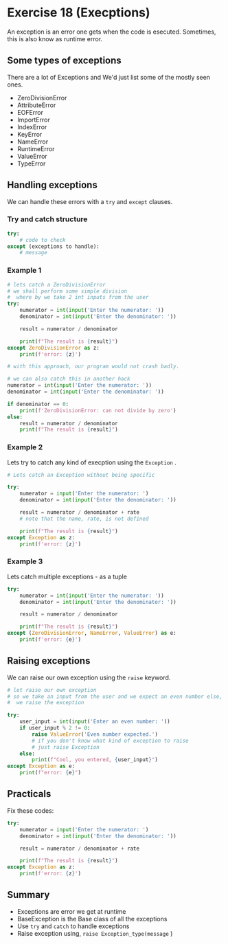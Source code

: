 # Exercise 18 (Execptions)
An exception is an error one gets when the code is esecuted. Sometimes, this is also know as runtime error.

## Some types of exceptions

There are a lot of Exceptions and We'd just list some of the mostly seen ones.

* ZeroDivisionError
* AttributeError
* EOFError
* ImportError
* IndexError
* KeyError
* NameError
* RuntimeError
* ValueError
* TypeError

## Handling exceptions

We can handle these errors with a `try` and `except` clauses.

### Try and catch structure

``` python
try:
    # code to check
except (exceptions to handle):
    # message
```

### Example 1

``` python
# lets catch a ZeroDivisionError
# we shall perform some simple division
#  where by we take 2 int inputs from the user
try:
    numerator = int(input('Enter the numerator: '))
    denominator = int(input('Enter the denominator: '))

    result = numerator / denominator

    print(f"The result is {result}")
except ZeroDivisionError as z:
    print(f'error: {z}')

# with this approach, our program would not crash badly.

# we can also catch this in another hack
numerator = int(input('Enter the numerator: '))
denominator = int(input('Enter the denominator: '))

if denominator == 0:
    print(f'ZeroDivisionError: can not divide by zero')
else:
    result = numerator / denominator
    print(f"The result is {result}")
```

### Example 2

Lets try to catch any kind of execption using the `Exception` .

``` python
# Lets catch an Exception without being specific

try:
    numerator = input('Enter the numerator: ')
    denominator = int(input('Enter the denominator: '))

    result = numerator / denominator + rate
    # note that the name, rate, is not defined

    print(f"The result is {result}")
except Exception as z:
    print(f'error: {z}')
```

### Example 3

Lets catch multiple exceptions - as a tuple

``` python
try:
    numerator = int(input('Enter the numerator: '))
    denominator = int(input('Enter the denominator: '))

    result = numerator / denominator

    print(f"The result is {result}")
except (ZeroDivisionError, NameError, ValueError) as e:
    print(f'error: {e}')
```

## Raising exceptions

We can raise our own exception using the `raise` keyword.

``` python
# let raise our own exception
# so we take an input from the user and we expect an even number else,
#  we raise the exception

try:
    user_input = int(input('Enter an even number: '))
    if user_input % 2 != 0:
        raise ValueError('Even number expected.')
        # if you don't know what kind of exception to raise
        # just raise Exception
    else:
        print(f"Cool, you entered, {user_input}")
except Exception as e:
    print(f"error: {e}")

```

## Practicals

Fix these codes:

``` python
try:
    numerator = input('Enter the numerator: ')
    denominator = int(input('Enter the denominator: '))

    result = numerator / denominator + rate

    print(f"The result is {result}")
except Exception as z:
    print(f'error: {z}')
```

## Summary

* Exceptions are error we get at runtime
* BaseException is the Base class of all the exceptions
* Use `try` and `catch` to handle exceptions
* Raise exception using, `raise Exception_type(message` )

